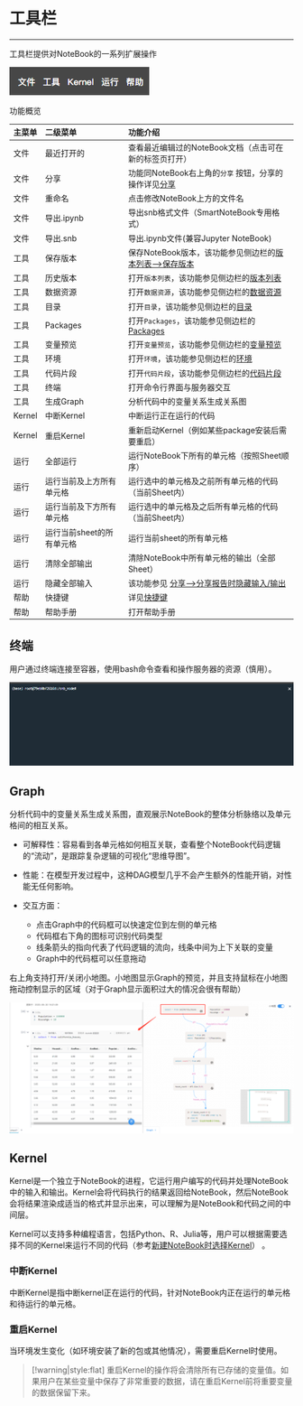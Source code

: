 # 工具栏
---

工具栏提供对NoteBook的一系列扩展操作

![图 1](../images/toobar%E7%9A%84%E6%93%8D%E4%BD%9C.png)  

功能概览

| 主菜单 | 二级菜单 | 功能介绍 | 
| :----- | :-----| :---- | 
| 文件 | 最近打开的 | 查看最近编辑过的NoteBook文档（点击可在新的标签页打开） | 
| 文件 | 分享 | 功能同NoteBook右上角的`分享` 按钮，分享的操作详见<a href="./Share.md" title="分享">分享</a>| 
| 文件 | 重命名 | 点击修改NoteBook上方的文件名| 
| 文件 | 导出.ipynb | 导出snb格式文件（SmartNoteBook专用格式）| 
| 文件 | 导出.snb | 导出.ipynb文件(兼容Jupyter NoteBook) | 
| 工具 | 保存版本 | 保存NoteBook版本，该功能参见侧边栏的<a href="./Sidebar.md/#sv" title="保存版本">版本列表-->保存版本</a>| 
| 工具 | 历史版本 | 打开`版本列表`，该功能参见侧边栏的<a href="./Sidebar.md/#sv" title="保存版本">版本列表</a> | 
| 工具 | 数据资源 | 打开`数据资源`，该功能参见侧边栏的<a href="./Sidebar.md/#ds" title="数据资源">数据资源</a>  |  
| 工具 | 目录 | 打开`目录`，该功能参见侧边栏的<a href="./Sidebar.md/#idx" title="目录">目录</a> | 
| 工具 | Packages | 打开`Packages`，该功能参见侧边栏的<a href="./Sidebar.md/#pk" title="Packages">Packages</a>| 
| 工具 | 变量预览 | 打开`变量预览`，该功能参见侧边栏的<a href="./Sidebar.md/#vr" title="变量预览">变量预览</a>| 
| 工具 | 环境 | 打开`环境`，该功能参见侧边栏的<a href="./Sidebar.md/#env" title="环境">环境</a>  | 
| 工具 | 代码片段 | 打开`代码片段`，该功能参见侧边栏的<a href="./Sidebar.md/#cd" title="代码片段">代码片段</a> | 
| 工具 | 终端 | 打开命令行界面与服务器交互 | 
| 工具 | 生成Graph | 分析代码中的变量关系生成关系图 | 
| Kernel | 中断Kernel | 中断运行正在运行的代码| 
| Kernel | 重启Kernel | 重新启动Kernel（例如某些package安装后需要重启）| 
| 运行 | 全部运行 | 运行NoteBook下所有的单元格（按照Sheet顺序）| 
| 运行 | 运行当前及上方所有单元格 | 运行选中的单元格及之前所有单元格的代码（当前Sheet内） | 
| 运行 | 运行当前及下方所有单元格 | 运行选中的单元格及之后所有单元格的代码（当前Sheet内） | 
| 运行 | 运行当前sheet的所有单元格 | 运行当前sheet的所有单元格 | 
| 运行 | 清除全部输出 | 清除NoteBook中所有单元格的输出（全部Sheet） | 
| 运行 | 隐藏全部输入 | 该功能参见 <a href="./Share.md/#hide" title="分享">分享-->分享报告时隐藏输入/输出</a>  | 
| 帮助 | 快捷键 | 详见<a href="./Shortcuts.md" title="快捷键">快捷键</a> | 
| 帮助 | 帮助手册 | 打开帮助手册 | 


## 终端

用户通过终端连接至容器，使用bash命令查看和操作服务器的资源（慎用）。

![图 2](../images/termi.png)  

## Graph

分析代码中的变量关系生成关系图，直观展示NoteBook的整体分析脉络以及单元格间的相互关系。

- 可解释性：容易看到各单元格如何相互关联，查看整个NoteBook代码逻辑的“流动”，是跟踪复杂逻辑的可视化“思维导图”。

- 性能：在模型开发过程中，这种DAG模型几乎不会产生额外的性能开销，对性能无任何影响。
- 交互方面：
  - 点击Graph中的代码框可以快速定位到左侧的单元格
  - 代码框右下角的图标可识别代码类型
  - 线条箭头的指向代表了代码逻辑的流向，线条中间为上下关联的变量
  - Graph中的代码框可以任意拖动

右上角支持打开/关闭小地图。小地图显示Graph的预览，并且支持鼠标在小地图拖动控制显示的区域（对于Graph显示面积过大的情况会很有帮助）

<!-- ![图 3](../images/gengraph.png)   -->
<!-- ![图 2](d:\00%20%E9%A1%B9%E7%9B%AE%E9%9B%86%E5%90%88\snb%E6%93%8D%E4%BD%9C%E6%89%8B%E5%86%8C%E4%B8%93%E9%A1%B9\snb_gitbook\images\f954e878763ace910f28057d809abad3be86a645a3f65db048c84389dcacca31.png)   -->

![图 1](../images/9f29ab8c8536f0fed522ad9965a300656397e3ed43d5aacb8a25a9dfe6d8417f.png)  




<!-- ![图 10](./../images/1679540175250.png) -->

<!-- ![图 3](../images/c81a7dca512bf6e630a676eaa79a57f01c35abc4423c9af81fda298acfc0857d.png)   -->

<!-- ![图 11](./../images/1679540232245.png) -->


## Kernel

Kernel是一个独立于NoteBook的进程，它运行用户编写的代码并处理NoteBook中的输入和输出。Kernel会将代码执行的结果返回给NoteBook，然后NoteBook会将结果渲染成适当的格式并显示出来，可以理解为是NoteBook和代码之间的中间层。

Kernel可以支持多种编程语言，包括Python、R、Julia等，用户可以根据需要选择不同的Kernel来运行不同的代码（参考<a href="./main.md/#newnb" title="新建NoteBook">新建NoteBook时选择Kernel</a>） 。

### 中断Kernel

中断Kernel是指中断kernel正在运行的代码，针对NoteBook内正在运行的单元格和待运行的单元格。
 
### 重启Kernel

当环境发生变化（如环境安装了新的包或其他情况），需要重启Kernel时使用。

> [!warning|style:flat]
> 重启Kernel的操作将会清除所有已存储的变量值。如果用户在某些变量中保存了非常重要的数据，请在重启Kernel前将重要变量的数据保留下来。



